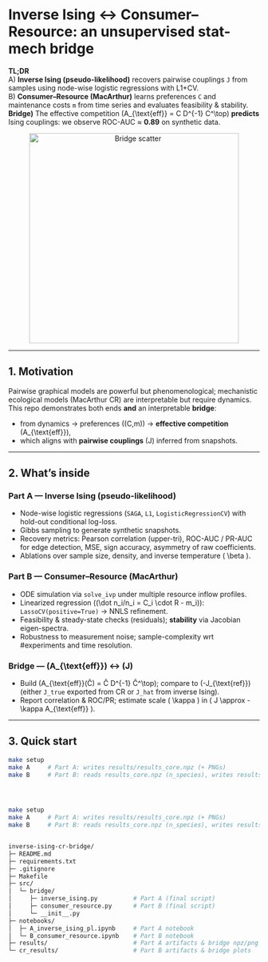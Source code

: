 # Inverse Ising ↔ Consumer–Resource: an unsupervised stat-mech bridge

**TL;DR**  
A) **Inverse Ising (pseudo-likelihood)** recovers pairwise couplings `J` from samples using node-wise logistic regressions with L1+CV.  
B) **Consumer–Resource (MacArthur)** learns preferences `C` and maintenance costs `m` from time series and evaluates feasibility & stability.  
**Bridge)** The effective competition \(A_{\text{eff}} = C D^{-1} C^\top\) **predicts** Ising couplings: we observe ROC-AUC ≈ **0.89** on synthetic data.

<p align="center">
  <img src="docs/images/bridge_scatter.png" width="420" alt="Bridge scatter"/>
</p>

---

## 1. Motivation

Pairwise graphical models are powerful but phenomenological; mechanistic ecological models (MacArthur CR) are interpretable but require dynamics. This repo demonstrates both ends **and** an interpretable **bridge**:
- from dynamics → preferences \((C,m)\) → **effective competition** \(A_{\text{eff}}\),
- which aligns with **pairwise couplings** \(J\) inferred from snapshots.

---

## 2. What’s inside

### Part A — Inverse Ising (pseudo-likelihood)
- Node-wise logistic regressions (`SAGA`, `L1`, `LogisticRegressionCV`) with hold-out conditional log-loss.
- Gibbs sampling to generate synthetic snapshots.
- Recovery metrics: Pearson correlation (upper-tri), ROC-AUC / PR-AUC for edge detection, MSE, sign accuracy, asymmetry of raw coefficients.
- Ablations over sample size, density, and inverse temperature \( \beta \).

### Part B — Consumer–Resource (MacArthur)
- ODE simulation via `solve_ivp` under multiple resource inflow profiles.
- Linearized regression \((\dot n_i/n_i = C_i \cdot R - m_i)\): `LassoCV(positive=True)` → NNLS refinement.
- Feasibility & steady-state checks (residuals); **stability** via Jacobian eigen-spectra.
- Robustness to measurement noise; sample-complexity wrt #experiments and time resolution.

### Bridge — \(A_{\text{eff}}\) ↔ \(J\)
- Build \(A_{\text{eff}}(Ĉ) = Ĉ D^{-1} Ĉ^\top\); compare to \(-J_{\text{ref}}\) (either `J_true` exported from CR or `J_hat` from inverse Ising).
- Report correlation & ROC/PR; estimate scale \( \kappa \) in \( J \approx -\kappa A_{\text{eff}} \).

---

## 3. Quick start

```bash
make setup
make A     # Part A: writes results/results_core.npz (+ PNGs)
make B     # Part B: reads results_core.npz (n_species), writes results/J_target_from_CR.npz




make setup
make A     # Part A: writes results/results_core.npz (+ PNGs)
make B     # Part B: reads results_core.npz (n_species), writes results/J_target_from_CR.npz


inverse-ising-cr-bridge/
├─ README.md
├─ requirements.txt
├─ .gitignore
├─ Makefile
├─ src/
│  └─ bridge/
│     ├─ inverse_ising.py          # Part A (final script)
│     ├─ consumer_resource.py      # Part B (final script)
│     └─ __init__.py
├─ notebooks/
│  ├─ A_inverse_ising_pl.ipynb     # Part A notebook
│  └─ B_consumer_resource.ipynb    # Part B notebook
├─ results/                        # Part A artifacts & bridge npz/png
└─ cr_results/                     # Part B artifacts & bridge plots
